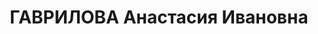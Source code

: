 ---
title: ГАВРИЛОВА Анастасия Ивановна
description: 'род. 1915, с. Ново-Александровское, Бузулукский р-н, Оренбургская обл.,
  русская, обр: н/начальное, 7 кл.. Род занятий: счетовод главного управления химкомбината,
  прож: с. Усолье, Ворошиловский р-н, Пермская обл.. Арест. 14.07.1937. Приговор:
  23.01.1938, обв.: терр., вред., КРД - 15 лет лишения свободы, конфискация имущества.
  Реабилитация - Военная коллегия Верховного суда СССР'
---